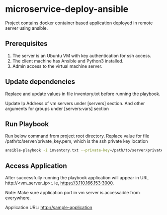 # microservice-deploy-ansible
Project contains docker container based application deployed in remote server using ansible.


## Prerequisites
1. The server is an Ubuntu VM with key authentication for ssh access.
2. The client machine has Ansible and Python3 installed.
3. Admin access to the virtual machine server.

## Update dependencies

Replace and update values in file inventory.txt before running the playbook.

Update Ip Address of vm servers under [servers] section. And other arguments for groups under  [servers:vars] section

## Run Playbook
Run below command from project root directory. Replace value for file /path/to/server/private_key.pem, which is the ssh private key location

```bash
ansible-playbook -i inventory.txt --private-key=/path/to/server/private_key.pem main.yml
```

## Access Application

After successfully running the playbook application will appear in URL http://<vm_server_ip>:<port>. ie, https://3.110.166.153:3000.

Note: Make sure application port in vm server is accessaible from everywhere.

Application URL: [http://sample-application](http://3.110.166.153:3000)